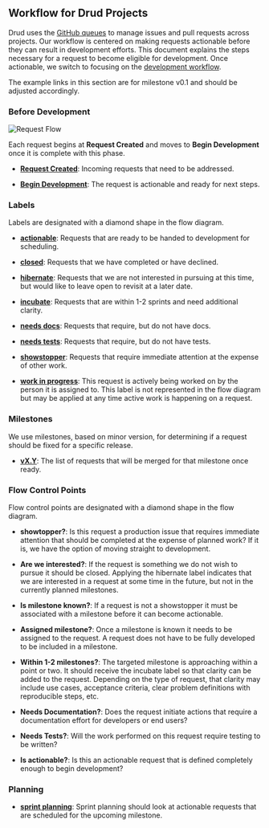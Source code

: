 ## Workflow for Drud Projects
Drud uses the [GitHub queues](https://github.com/issues?utf8=%E2%9C%93&q=is%3Aopen+user%3Adrud+) to manage issues and pull requests across projects.  Our workflow is centered on making requests actionable before they can result in development efforts.  This document explains the steps necessary for a request to become eligible for development. Once actionable, we switch to focusing on the [development workflow](development_workflow.md).

The example links in this section are for milestone v0.1 and should be adjusted accordingly.

### Before Development

![Request Flow](issue_workflow.png "Request Flow")

Each request begins at **Request Created** and moves to **Begin Development** once it is complete with this phase.

- **[Request Created](https://github.com/issues?utf8=%E2%9C%93&q=is%3Aopen+user%3Adrud+no%3Alabel+no%3Amilestone)**: Incoming requests that need to be addressed.

- **[Begin Development](development_workflow.md)**: The request is actionable and ready for next steps.

### Labels

Labels are designated with a diamond shape in the flow diagram.

- **[actionable](https://github.com/issues?utf8=%E2%9C%93&q=is%3Aopen+user%3Adrud+label%3Aactionable)**: Requests that are ready to be handed to development for scheduling.

- **[closed](https://github.com/issues?utf8=%E2%9C%93&q=is%3Aclosed+user%3Adrud)**: Requests that we have completed or have declined.

- **[hibernate](https://github.com/issues?utf8=%E2%9C%93&q=is%3Aopen+user%3Adrud+label%3Ahibernate)**: Requests that we are not interested in pursuing at this time, but would like to leave open to revisit at a later date.

- **[incubate](https://github.com/issues?utf8=%E2%9C%93&q=is%3Aopen+user%3Adrud+label%3Aincubate)**: Requests that are within 1-2 sprints and need additional clarity.

- **[needs docs](https://github.com/issues?utf8=%E2%9C%93&q=is%3Aopen+user%3Adrud+label%3A%22needs+docs%22)**: Requests that require, but do not have docs.

- **[needs tests](https://github.com/issues?utf8=%E2%9C%93&q=is%3Aopen+user%3Adrud+label%3A%22needs+tests%22)**: Requests that require, but do not have tests.

- **[showstopper](https://github.com/issues?utf8=%E2%9C%93&q=is%3Aopen+user%3Adrud+label%3Ashowstopper)**: Requests that require immediate attention at the expense of other work.

- **[work in progress](https://github.com/issues?utf8=%E2%9C%93&q=is%3Aopen+user%3Adrud+label%3A%22work+in+progress%22)**: This request is actively being worked on by the person it is assigned to.  This label is not represented in the flow diagram but may be applied at any time active work is happening on a request.

### Milestones

We use milestones, based on minor version, for determining if a request
should be fixed for a specific release.

- **[vX.Y](https://github.com/issues?utf8=%E2%9C%93&q=user%3Adrud+milestone%3Av0.1)**: The list of requests that will be merged for that milestone once ready.

### Flow Control Points

Flow control points are designated with a diamond shape in the flow diagram.

- **showtopper?**: Is this request a production issue that requires immediate attention that should be completed at the expense of planned work? If it is, we have the option of moving straight to development.

- **Are we interested?**: If the request is something we do not wish to pursue it should be closed.  Applying the hibernate label indicates that we are interested in a request at some time in the future, but not in the currently planned milestones.

- **Is milestone known?**: If a request is not a showstopper it must be associated with a milestone before it can become actionable.

- **Assigned milestone?**: Once a milestone is known it needs to be assigned to the request.  A request does not have to be fully developed to be included in a milestone.

- **Within 1-2 milestones?**: The targeted milestone is approaching within a point or two. It should receive the incubate label so that clarity can be added to the request.  Depending on the type of request, that clarity may include use cases, acceptance criteria, clear problem definitions with reproducible steps, etc.

- **Needs Documentation?**: Does the request initiate actions that require a documentation effort for developers or end users?

- **Needs Tests?**: Will the work performed on this request require testing to be written?

- **Is actionable?**: Is this an actionable request that is defined completely enough to begin development?

### Planning

- **[sprint planning](https://github.com/issues?utf8=%E2%9C%93&q=is%3Aopen+user%3Adrud+milestone%3Av0.1+label%3Aactionable)**: Sprint planning should look at actionable requests that are scheduled for the upcoming milestone.
